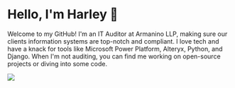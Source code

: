 # Hello, I'm Harley 👋

Welcome to my GitHub! I'm an IT Auditor at Armanino LLP, making sure our clients information systems are top-notch and compliant. I love tech and have a knack for tools like Microsoft Power Platform, Alteryx, Python, and Django. When I'm not auditing, you can find me working on open-source projects or diving into some code.

<p>
<img src="https://github-readme-stats.vercel.app/api?username=harleygilpin&show_icons=true&bg_color=0D1117&hide_border=true&theme=vision-friendly-dark#gh-dark-mode-only)" />
</p>
